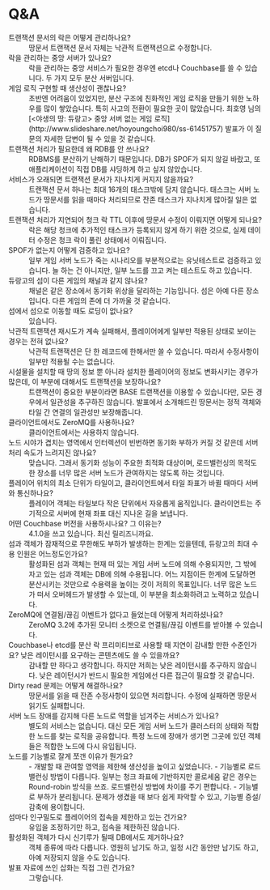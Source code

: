 # Q&A

<dl>

<dt>트랜잭션 문서의 락은 어떻게 관리하나요?</dt>
<dd>
땅문서 트랜잭션 문서 자체는 낙관적 트랜잭션으로 수정합니다.
</dd>

<dt>락을 관리하는 중앙 서버가 있나요?</dt>
<dd>
락을 관리하는 중앙 서비스가 필요한 경우엔 etcd나 Couchbase를 쓸 수 있습니다. 두 가지 모두 분산 서버입니다.
</dd>

<dt>게임 로직 구현할 때 생산성이 괜찮나요?</dt>
<dd>
초반엔 어려움이 있었지만, 분산 구조에 친화적인 게임 로직을 만들기 위한 노하우를 많이 쌓았습니다. 특히 사고의 전환이 필요한 곳이 많았습니다. 최호영 님의 [<야생의 땅: 듀랑고> 중앙 서버 없는 게임 로직](http://www.slideshare.net/hoyoungchoi980/ss-61451757) 발표가 이 질문의 자세한 답변이 될 수 있을 것 같습니다.
</dd>

<dt>트랜잭션 처리가 필요한데 왜 RDB를 안 쓰나요?</dt>
<dd>
RDBMS를 분산하기 난해하기 때문입니다. DB가 SPOF가 되지 않길 바랐고, 또 애플리케이션이 직접 DB를 샤딩하게 하고 싶지 않았습니다.
</dd>

<dt>서비스가 오래되면 트랜잭션 문서가 지나치게 커지지 않을까요?</dt>
<dd>
트랜잭션 문서 하나는 최대 16개의 태스크밖에 담지 않습니다. 태스크는 서버 노드가 땅문서를 읽을 때마다 처리되므로 잔존 태스크가 지나치게 많아질 일은 없습니다.
</dd>

<dt>트랜잭션 처리가 지연되어 청크 락 TTL 이후에 땅문서 수정이 이뤄지면 어떻게 되나요?</dt>
<dd>
락은 해당 청크에 추가적인 태스크가 등록되지 않게 하기 위한 것으로, 실제 데이터 수정은 청크 락이 풀린 상태에서 이뤄집니다.
</dd>

<dt>SPOF가 없는지 어떻게 검증하고 있나요?</dt>
<dd>
일부 게임 서버 노드가 죽는 시나리오를 부분적으로는 유닛테스트로 검증하고 있습니다. 늘 하는 건 아니지만, 일부 노드를 끄고 켜는 테스트도 하고 있습니다.
</dd>

<dt>듀랑고의 섬이 다른 게임의 채널과 같지 않나요?</dt>
<dd>
채널은 같은 장소에서 동기화 위상을 달리하는 기능입니다. 섬은 아예 다른 장소입니다. 다른 게임의 존에 더 가까울 것 같습니다.
</dd>

<dt>섬에서 섬으로 이동할 때도 로딩이 없나요?</dt>
<dd>
있습니다.
</dd>

<dt>낙관적 트랜잭션 재시도가 계속 실패해서, 플레이어에게 일부만 적용된 상태로 보이는 경우는 전혀 없나요?</dt>
<dd>
낙관적 트랜잭션은 단 한 레코드에 한해서만 쓸 수 있습니다. 따라서 수정사항이 일부만 적용될 수는 없습니다.
</dd>

<dt>시설물을 설치할 때 땅의 정보 뿐 아니라 설치한 플레이어의 정보도 변화시키는 경우가 많은데, 이 부분에 대해서도 트랜잭션을 보장하나요?</dt>
<dd>
트랜잭션이 중요한 부분이라면 BASE 트랜잭션을 이용할 수 있습니다만, 모든 경우에서 일관성을 추구하진 않습니다. 발표에서 소개해드린 땅문서는 정적 객체와 타일 간 연결의 일관성만 보장해줍니다.
</dd>

<dt>클라이언트에서도 ZeroMQ를 사용하나요?</dt>
<dd>
클라이언트에서는 사용하지 않습니다.
</dd>

<dt>노드 시야가 겹치는 영역에서 인터렉션이 빈번하면 동기화 부하가 커질 것 같은데 서버 처리 속도가 느려지진 않나요?</dt>
<dd>
맞습니다. 그래서 동기화 성능이 주요한 최적화 대상이며, 로드밸런싱의 목적도 한 장소를 너무 많은 서버 노드가 관여하지는 않도록 하는 것입니다.
</dd>

<dt>플레이어 위치의 최소 단위가 타일이고, 클라이언트에서 타일 좌표가 바뀔 때마다 서버와 통신하나요?</dt>
<dd>
플레이어 객체는 타일보다 작은 단위에서 자유롭게 움직입니다. 클라이언트는 주기적으로 서버에 현재 좌표 대신 지나온 길을 보냅니다.
</dd>

<dt>어떤 Couchbase 버전을 사용하시나요? 그 이유는?</dt>
<dd>
4.1.0을 쓰고 있습니다. 최신 릴리즈니까요.
</dd>

<dt>섬과 객체가 잠재적으로 무한해도 부하가 발생하는 한계는 있을텐데, 듀랑고의 최대 수용 인원은 어느정도인가요?</dt>
<dd>
활성화된 섬과 객체는 현재 떠 있는 게임 서버 노드에 의해 수용되지만, 그 밖에 자고 있는 섬과 객체는 DB에 의해 수용됩니다. 어느 지점이든 한계에 도달하면 분산시키는 것만으로 수용력을 높이는 것이 저희의 목표입니다. 너무 많은 노드가 떠서 오버헤드가 발생할 수 있는데, 이 부분을 최소화하려고 노력하고 있습니다.
</dd>

<dt>ZeroMQ에 연결됨/끊김 이벤트가 없다고 들었는데 어떻게 처리하셨나요?</dt>
<dd>
ZeroMQ 3.2에 추가된 모니터 소켓으로 연결됨/끊김 이벤트를 받아볼 수 있습니다.
</dd>

<dt>Couchbase나 etcd를 분산 락 프리미티브로 사용할 때 지연이 감내할 만한 수준인가요? 낮은 레이턴시를 요구하는 콘텐츠에도 쓸 수 있을까요?</dt>
<dd>
감내할 만 하다고 생각합니다. 하지만 저희는 낮은 레이턴시를 추구하지 않습니다. 낮은 레이턴시가 반드시 필요한 게임에선 다른 접근이 필요할 것 같습니다.
</dd>

<dt>Dirty read 문제는 어떻게 해결하나요?</dt>
<dd>
땅문서를 읽을 때 잔존 수정사항이 있으면 처리합니다. 수정에 실패하면 땅문서 읽기도 실패합니다.
</dd>

<dt>서버 노드 장애를 감지해 다른 노드로 역할을 넘겨주는 서비스가 있나요?</dt>
<dd>
별도의 서비스는 없습니다. 대신 모든 게임 서버 노드가 클러스터의 상태와 적합한 노드를 찾는 로직을 공유합니다. 특정 노드에 장애가 생기면 그곳에 있던 객체들은 적합한 노드에 다시 유입됩니다.
</dd>

<dt>노드를 기능별로 잘게 쪼갠 이유가 뭔가요?</dt>
<dd>
- 개발할 때 관여할 영역을 제한해 생산성을 높이고 싶었습니다.
- 기능별로 로드밸런싱 방법이 다릅니다. 일부는 청크 좌표에 기반하지만 콜로세움 같은 경우는 Round-robin 방식을 쓰죠. 로드밸런싱 방법에 차이를 주기 편합니다.
- 기능별로 부하가 분리됩니다. 문제가 생겼을 때 보다 쉽게 파악할 수 있고, 기능별 증설/감축에 용이합니다.
</dd>

<dt>섬마다 인구밀도로 플레이어의 접속을 제한하고 있는 건가요?</dt>
<dd>
유입을 조정하기만 하고, 접속을 제한하진 않습니다.
</dd>

<dt>활성화된 객체가 다시 신기루가 될때 DB에서도 제거하나요?</dt>
<dd>
객체 종류에 따라 다릅니다. 영원히 남기도 하고, 일정 시간 동안만 남기도 하고, 아예 저장되지 않을 수도 있습니다.
</dd>

<dt>발표 자료에 쓰인 삽화는 직접 그린 건가요?</dt>
<dd>
그렇습니다.
</dd>

</dl>
